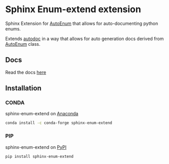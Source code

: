 # Sphinx Enum-extend extension

Sphinx Extension for [AutoEnum][2] that allows for auto-documenting python enums.

Extends [autodoc][1] in a way that allows
for auto generation docs derived from [AutoEnum][2] class.

## Docs

Read the docs [here](https://python-sphinx-enum-extend.readthedocs.io/en/main/)

## Installation

### CONDA

sphinx-enum-extend on [Anaconda](https://anaconda.org/conda-forge/sphinx-enum-extend)

```bash
conda install -c conda-forge sphinx-enum-extend
```

### PIP

sphinx-enum-extend on [PyPI](https://pypi.org/project/sphinx-enum-extend/)

```bash
pip install sphinx-enum-extend
```

[1]: https://www.sphinx-doc.org/en/master/usage/extensions/autodoc.html
[2]: https://python-enum-extend.readthedocs.io/en/master/class/AutoEnum.html
